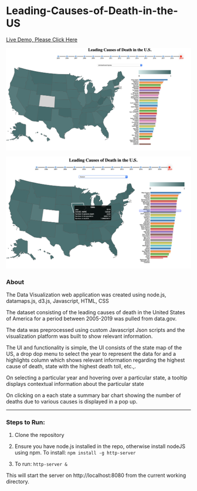 # Leading-Causes-of-Death-in-the-US

[Live Demo, Please Click Here](http://leading-cause-of-death-in-the-us.s3-website-us-west-1.amazonaws.com/)

![Homepage](/images/Homepage.png)

![Details](/images/Details111.png)

### About

The Data Visualization web application was created using node.js, datamaps.js, d3.js, Javascript, HTML, CSS

The dataset consisting of the leading causes of death in the United States of America for a period between 2005-2019 was pulled from data.gov.

The data was preprocessed using custom Javascript Json scripts and the visualization platform was built to show relevant information.

The UI and functionality is simple, the UI consists of the state map of the US, a drop dop menu to select the year to represent the data for and a highlights column which shows relevant information regarding the highest cause of death, state with the highest death toll, etc.,.

On selecting a particular year and hovering over a particular state, a tooltip displays contextual information about the particular state

On clicking on a each state a summary bar chart showing the number of deaths due to various causes is displayed in a pop up.

---

### Steps to Run:

1. Clone the repository

2. Ensure you have node.js installed in the repo, otherwise install nodeJS using npm. 
To install: `npm install -g http-server`

3. To run:  `http-server & `

This will start the server on http://localhost:8080 from the current working directory.

